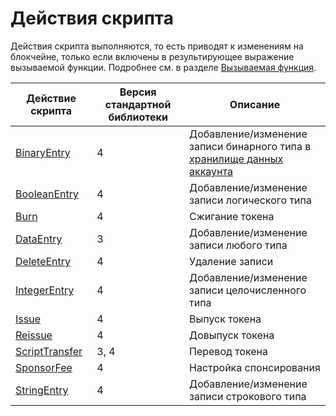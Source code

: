 # Действия скрипта

Действия скрипта выполняются, то есть приводят к изменениям на блокчейне, только если включены в результирующее выражение вызываемой функции. Подробнее см. в разделе [Вызываемая функция](/ru/ride/functions/callable-function).

| Действие скрипта | Версия стандартной библиотеки | Описание |
|---|---|---|
| [BinaryEntry](/ru/ride/structures/script-actions/binary-entry) | 4 | Добавление/изменение записи бинарного типа в [хранилище данных аккаунта](/ru/blockchain/account/account-data-storage)|
| [BooleanEntry](/ru/ride/structures/script-actions/boolean-entry) | 4 | Добавление/изменение записи логического типа |
| [Burn](/ru/ride/structures/script-actions/burn) | 4 | Сжигание токена |
| [DataEntry](/ru/ride/structures/script-actions/data-entry) | 3 | Добавление/изменение записи любого типа |
| [DeleteEntry](/ru/ride/structures/script-actions/delete-entry) | 4 | Удаление записи |
| [IntegerEntry](/ru/ride/structures/script-actions/int-entry) | 4 | Добавление/изменение записи целочисленного типа |
| [Issue](/ru/ride/structures/script-actions/issue) | 4 | Выпуск токена |
| [Reissue](/ru/ride/structures/script-actions/reissue) | 4 | Довыпуск токена |
| [ScriptTransfer](/ru/ride/structures/script-actions/script-transfer) | 3, 4 | Перевод токена |
| [SponsorFee](/ru/ride/structures/script-actions/sponsor-fee) | 4 | Настройка спонсирования |
| [StringEntry](/ru/ride/structures/script-actions/string-entry) | 4 | Добавление/изменение записи строкового типа |
